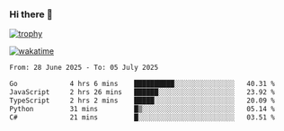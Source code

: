 ### Hi there 👋

[![trophy](https://github-profile-trophy.vercel.app/?username=cxnky&theme=dracula)](https://github.com/ryo-ma/github-profile-trophy)

[![wakatime](https://wakatime.com/badge/user/1c39c599-5497-41b9-a5be-2c4676e7fd23.svg)](https://wakatime.com/@1c39c599-5497-41b9-a5be-2c4676e7fd23)
<!--START_SECTION:waka-->

```txt
From: 28 June 2025 - To: 05 July 2025

Go             4 hrs 6 mins    ██████████░░░░░░░░░░░░░░░   40.31 %
JavaScript     2 hrs 26 mins   ██████░░░░░░░░░░░░░░░░░░░   23.92 %
TypeScript     2 hrs 2 mins    █████░░░░░░░░░░░░░░░░░░░░   20.09 %
Python         31 mins         █▒░░░░░░░░░░░░░░░░░░░░░░░   05.14 %
C#             21 mins         █░░░░░░░░░░░░░░░░░░░░░░░░   03.51 %
```

<!--END_SECTION:waka-->
